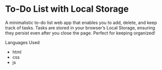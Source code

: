 # To-Do List with Local Storage 

A minimalistic to-do list web app that enables you to add, delete, and keep track of tasks. Tasks are stored in your browser’s Local Storage, ensuring they persist even after you close the page. Perfect for keeping organized!

Languages Used 
 - html
 - css
 - js